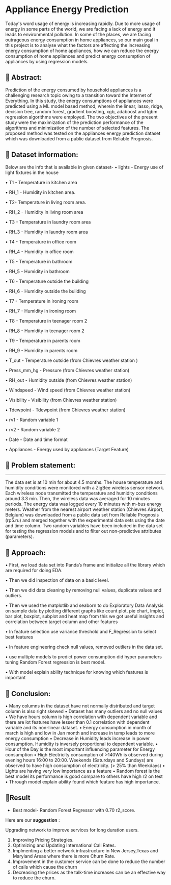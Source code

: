 # Appliance Energy Prediction
Today's word usage of energy is increasing rapidly. Due to more usage of energy in some parts of the world, we are facing a lack of energy and it leads to environmental pollution. In some of the places, we are facing outrageous energy consumption in home appliances, so our main goal in this project is to analyse what the factors are affecting the increasing energy consumption of home appliances, how we can reduce the energy consumption of home appliances and predict energy consumption of appliances by using regression models.


## **📖 Abstract:** 
Prediction of the energy consumed by household appliances is a challenging research topic owing to a transition toward the Internet of Everything. In this study, the energy consumptions of appliances were predicted using a ML model based method, wherein the linear, lasso, ridge, decision tree, random forest, gradient boosting, xgb, adaboost and lgbm regression algorithms were employed. The two objectives of the present study were the maximization of the prediction performance of the algorithms and minimization of the number of selected features. The proposed method was tested on the appliances energy prediction dataset which was downloaded from a public dataset from Reliable Prognosis.


## **📖 Dataset information:**
Below are the info that is available in given dataset-
•	lights - Energy use of light fixtures in the house


•	T1 - Temperature in kitchen area 

•	RH_1 -  Humidity in kitchen area. 

•	T2- Temperature in living room area.

•	RH_2 - Humidity in living room area 

•	T3 - Temperature in laundry room area

•	RH_3  - Humidity in laundry room area 

•	T4 - Temperature in office room 

•	RH_4 - Humidity in office room 

•	T5 - Temperature in bathroom 

•	RH_5 - Humidity in bathroom 

•	T6 - Temperature outside the building 

•	RH_6 - Humidity outside the building 

•	T7 - Temperature in ironing room 

•	RH_7 - Humidity in ironing room 

•	T8 - Temperature in teenager room 2 

•	RH_8  - Humidity in teenager room 2 

•	T9 - Temperature in parents room 

•	RH_9 - Humidity in parents room 

•	T_out - Temperature outside (from Chievres weather station )

•	Press_mm_hg - Pressure (from Chievres weather station) 

•	RH_out - Humidity outside (from Chievres weather station) 

•	Windspeed - Wind speed (from Chievres weather station) 

•	Visibility - Visibility (from Chievres weather station) 

•	Tdewpoint - Tdewpoint (from Chievres weather station) 

•	rv1 - Random variable 1 

•	rv2 - Random variable 2

•	Date - Date and time format 

•	Appliances - Energy used by appliances (Target Feature)


## **📖 Problem statement:**
________________________________________
The data set is at 10 min for about 4.5 months. The house temperature and humidity conditions were monitored with a ZigBee wireless sensor network. Each wireless node transmitted the temperature and humidity conditions around 3.3 min. Then, the wireless data was averaged for 10 minutes periods. The energy data was logged every 10 minutes with m-bus energy meters. Weather from the nearest airport weather station (Chievres Airport, Belgium) was downloaded from a public data set from Reliable Prognosis (rp5.ru) and merged together with the experimental data sets using the date and time column. Two random variables have been included in the data set for testing the regression models and to filter out non-predictive attributes (parameters).


## **📖 Approach:**

•	First, we load data set into Panda’s frame and initialize all the library which are required for doing EDA.

•	Then we did inspection of data on a basic level.

•	Then we did data cleaning by removing null values, duplicate values and outliers.

•	Then we used the matplotlib and seaborn to do Exploratory Data Analysis on sample data by plotting different graphs like count plot, pie chart, lmplot, bar plot, boxplot, subplot and heat map from this we got useful insights and correlation between target column and other features

•	In feature selection use variance threshold and F_Regression to select best features

•	In feature engineering check null values, removed outliers in the data set.

•	use multiple models to predict power consumption did hyper parameters tuning Random Forest regression is best model.

•	With model explain ability technique for knowing which features is important


## **📖 Conclusion:**         

•	Many columns in the dataset have not normally distributed and target column is also right skewed
•	Dataset has many outliers and no null values
•	We have hours column is high correlation with dependent variable and there are lot features have lesser than 0.1 correlation with dependent variable and its non-linear dataset.
•	Energy consumption in month of march is high and low in Jan month and increase in temp leads to more energy consumption
•	Decrease in Humidity leads increase in power consumption. Humidity is inversely proportional to dependent variable.
•	Hour of the Day is the most important influencing parameter for Energy consumption
•	High Electricity consumption of >140Wh is observed during evening hours 16:00 to 20:00. Weekends (Saturdays and Sundays) are observed to have high consumption of electricity. (> 25% than Weekdays)
•	Lights are having very low importance as a feature
•	Random forest is the best model its performance is good compare to others have high r2 on test
•	Through model explain ability found which feature has high importance.


## **📖Result**
-  Best model- Random Forest Regressor with 0.70 r2_score.

Here are our **suggestion** :

Upgrading network to improve services for long duration users.
1. Improving Pricing Strategies.
2. Optimizing and Updating International Call Rates.
3. Implmenting a better network infrastructure in New Jersey,Texas and Maryland Areas where there is more Churn Rate.
4. Improvement in the customer service can be done to reduce the number of calls which cause the churn
4. Decreasing the prices as the talk-time increases can be an effective way to reduce the churn.
